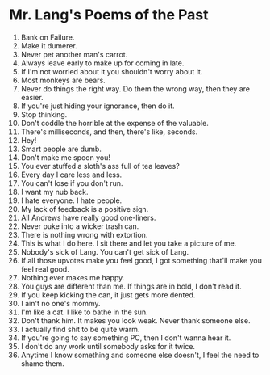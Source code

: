 # Mr. Lang's Poems of the Past

1. Bank on Failure.
1. Make it dumerer.
1. Never pet another man's carrot.
1. Always leave early to make up for coming in late.
1. If I'm not worried about it you shouldn't worry about it.
1. Most monkeys are bears.
1. Never do things the right way. Do them the wrong way, then they are easier.
1. If you're just hiding your ignorance, then do it.
1. Stop thinking.
1. Don't coddle the horrible at the expense of the valuable.
1. There's milliseconds, and then, there's like, seconds.
1. Hey!
1. Smart people are dumb.
1. Don't make me spoon you!
1. You ever stuffed a sloth's ass full of tea leaves?
1. Every day I care less and less.
1. You can't lose if you don't run.
1. I want my nub back.
1. I hate everyone. I hate people.
1. My lack of feedback is a positive sign.
1. All Andrews have really good one-liners.
1. Never puke into a wicker trash can.
1. There is nothing wrong with extortion.
1. This is what I do here. I sit there and let you take a picture of me.
1. Nobody's sick of Lang. You can't get sick of Lang.
1. If all those upvotes make you feel good, I got something that'll make you feel real good.
1. Nothing ever makes me happy.
1. You guys are different than me. If things are in bold, I don't read it.
1. If you keep kicking the can, it just gets more dented.
1. I ain't no one's mommy.
1. I'm like a cat. I like to bathe in the sun.
1. Don't thank him. It makes you look weak. Never thank someone else.
1. I actually find shit to be quite warm.
1. If you're going to say something PC, then I don't wanna hear it.
1. I don't do any work until somebody asks for it twice.
1. Anytime I know something and someone else doesn't, I feel the need to shame them.
